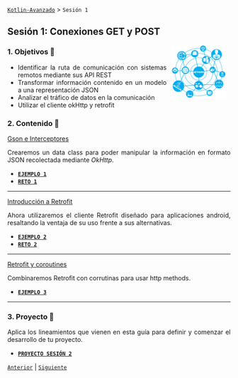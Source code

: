 [`Kotlin-Avanzado`](..#readme) > `Sesión 1`

## Sesión 1: Conexiones GET y POST

<img src="images/network.png" align="right" height="120" hspace="10">

<div style="text-align: justify;">

### 1. Objetivos :dart: 

- Identificar la ruta de comunicación con sistemas remotos mediante sus API REST
- Transformar información contenido en un modelo a una representación JSON
- Analizar el tráfico de datos en la comunicación
- Utilizar el cliente okHttp y retrofit

### 2. Contenido :blue_book:

<ins>Gson e Interceptores</ins>

Crearemos un data class para poder manipular la información en formato JSON recolectada mediante _OkHttp_.

- [**`EJEMPLO 1`**](Ejemplo-01#readme)
- [**`RETO 1`**](Reto-01#readme)

---

<ins>Introducción a Retrofit</ins>

Ahora utilizaremos el cliente Retrofit diseñado para aplicaciones android, resaltando la ventaja de su uso frente a sus alternativas.

- [**`EJEMPLO 2`**](Ejemplo-02#readme)
- [**`RETO 2`**](Reto-02#readme)

---

 <ins>Retrofit y coroutines</ins>

Combinaremos Retrofit con corrutinas para usar http methods.

- [**`EJEMPLO 3`**](Ejemplo-03#readme)

---

### 3. Proyecto :hammer:

Aplica los lineamientos que vienen en esta guía para definir y comenzar el desarrollo de tu proyecto.

- [**`PROYECTO SESIÓN 2`**](Proyecto#readme)

[`Anterior`](..#readme) | [`Siguiente`](../Sesion-03#readme)      

</div>

